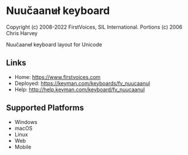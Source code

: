 Nuučaan̓uł keyboard
======================

Copyright (c) 2008-2022 FirstVoices, SIL International. Portions (c) 2006 Chris Harvey


Nuučaan̓uł keyboard layout for Unicode

Links
-----

 * Home:     <https://www.firstvoices.com>
 * Deployed: <https://keyman.com/keyboards/fv_nuucaanul>
 * Help:     <http://help.keyman.com/keyboard/fv_nuucaanul>
 
Supported Platforms
-------------------

 * Windows
 * macOS
 * Linux
 * Web
 * Mobile
